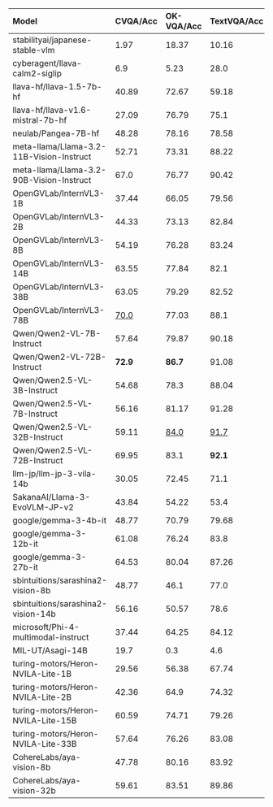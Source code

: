 | Model                                    | CVQA/Acc    | OK-VQA/Acc   | TextVQA/Acc   | AI2D/Acc    | ChartQA/Acc   | DocVQA/Acc   | CC-OCR/macro_f1   | BLINK/Acc   | InfoVQA/Acc   | JIC/Acc     | MulIm-VQA/LLM   | MMMU/Acc    | JMMMU/Acc   | LLAVA/LLM   | JDocQA/LLM   | JVB-ItW/LLM   | VG-VQA/LLM   | Heron/LLM   | MECHA/Acc   | MathVista/Acc   |
|:-----------------------------------------|:------------|:-------------|:--------------|:------------|:--------------|:-------------|:------------------|:------------|:--------------|:------------|:----------------|:------------|:------------|:------------|:-------------|:--------------|:-------------|:------------|:------------|:----------------|
| stabilityai/japanese-stable-vlm          | 1.97        | 18.37        | 10.16         | 10.65       | 2.52          | 1.31         | 4.02              | 2.63        | 4.82          |             |                 |             |             |             |              |               |              |             |             |                 |
| cyberagent/llava-calm2-siglip            | 6.9         | 5.23         | 28.0          | 58.94       | 6.0           | 7.83         | 11.37             | 9.05        | 7.07          | 58.45       | 2.91            | 26.67       | 6.14        | 2.5         | 2.16         | 3.66          | 3.57         | 57.04       | 11.28       |                 |
| llava-hf/llava-1.5-7b-hf                 | 40.89       | 72.67        | 59.18         | 52.56       | 9.4           | 12.32        | 14.46             | 23.41       | 13.78         | 44.0        | 2.62            | 34.0        | 29.62       | 3.13        | 2.26         | 3.04          | 3.08         | 45.98       | 38.39       |                 |
| llava-hf/llava-v1.6-mistral-7b-hf        | 27.09       | 76.79        | 75.1          | 66.77       | 42.24         | 47.07        | 19.93             | 39.61       | 21.31         | 70.93       | 2.35            | 36.11       | 27.42       | 3.37        | 2.04         | 3.22          | 3.09         | 29.51       | 33.99       |                 |
| neulab/Pangea-7B-hf                      | 48.28       | 78.16        | 78.58         | 75.71       | 65.72         | 64.55        | 18.74             | 15.89       | 35.02         | 85.57       | 3.36            | 43.67       | 37.42       | 3.6         | 2.46         | 3.92          | 4.13         | 59.91       | 57.26       |                 |
| meta-llama/Llama-3.2-11B-Vision-Instruct | 52.71       | 73.31        | 88.22         | 26.59       | 65.12         | 88.2         | 27.71             | 29.09       | 64.05         | 78.59       | 2.8             | 38.22       | 34.62       | 3.87        | 2.68         | 3.54          | 3.47         | 40.3        | 49.61       |                 |
| meta-llama/Llama-3.2-90B-Vision-Instruct | 67.0        | 76.77        | 90.42         | 80.05       | 69.36         | 91.59        | 38.4              | 49.71       | 72.55         | 86.28       | 3.09            | 49.44       | 50.98       | 3.9         | 3.13         | 4.38          | 3.88         | 62.06       | 70.85       | <u>17.3</u>     |
| OpenGVLab/InternVL3-1B                   | 37.44       | 66.05        | 79.56         | 67.0        | 67.56         | 77.06        | 60.64             | 43.29       | 46.27         | 53.13       | 2.47            | 40.78       | 29.47       | 3.15        | 2.62         | 3.3           | 2.98         | 44.44       | 37.29       |                 |
| OpenGVLab/InternVL3-2B                   | 44.33       | 73.13        | 82.84         | 76.52       | 72.8          | 84.41        | 61.94             | 48.87       | 58.01         | 67.26       | 3.69            | 46.56       | 38.64       | 3.52        | 3.16         | 3.68          | 3.7          | 55.28       | 47.25       |                 |
| OpenGVLab/InternVL3-8B                   | 54.19       | 76.28        | 83.24         | 83.65       | 79.6          | 89.01        | 47.8              | 55.6        | 68.51         | 80.55       | 4.4             | 54.67       | 49.62       | 3.93        | 3.37         | 4.12          | 3.97         | 70.18       | 59.79       |                 |
| OpenGVLab/InternVL3-14B                  | 63.55       | 77.84        | 82.1          | 85.46       | 81.28         | 90.67        | 62.7              | 60.13       | 72.9          | 82.27       | 4.64            | 59.56       | 53.03       | 3.77        | 3.66         | 4.36          | 4.08         | 76.75       | 67.16       |                 |
| OpenGVLab/InternVL3-38B                  | 63.05       | 79.29        | 82.52         | <u>88.0</u> | <u>83.2</u>   | 91.4         | 67.08             | 61.76       | 76.01         | 89.41       | 4.67            | <u>62.9</u> | 59.02       | 4.15        | 3.52         | 4.44          | <u>4.2</u>   | <u>81.3</u> | 70.41       |                 |
| OpenGVLab/InternVL3-78B                  | <u>70.0</u> | 77.03        | 88.1          | **88.9**    | **83.7**      | 91.96        | 50.78             | **66.7**    | 50.37         | 91.22       | 4.75            | **65.4**    | **62.8**    | **4.3**     | 3.65         | 4.38          | **4.2**      | 79.7        | 74.42       |                 |
| Qwen/Qwen2-VL-7B-Instruct                | 57.64       | 79.87        | 90.18         | 80.6        | 76.0          | 90.9         | 59.38             | 52.71       | 68.8          | 86.62       | 4.42            | 51.0        | 47.65       | 3.9         | 3.47         | 3.98          | 3.9          | 66.03       | 59.13       |                 |
| Qwen/Qwen2-VL-72B-Instruct               | **72.9**    | **86.7**     | 91.08         | 86.63       | 81.4          | <u>92.5</u>  | 60.5              | 61.7        | <u>78.1</u>   | **92.3**    | 4.65            | 61.89       | 59.85       | 4.15        | 3.76         | <u>4.5</u>    | 4.04         | 81.11       | <u>75.3</u> |                 |
| Qwen/Qwen2.5-VL-3B-Instruct              | 54.68       | 78.3         | 88.04         | 78.14       | 74.88         | 88.93        | 68.86             | 47.55       | 67.9          | 74.04       | 3.38            | 46.22       | 45.0        | 3.88        | 3.33         | 4.12          | 3.07         | 60.72       | 54.13       |                 |
| Qwen/Qwen2.5-VL-7B-Instruct              | 56.16       | 81.17        | 91.28         | 82.42       | 79.48         | 91.33        | 74.84             | 55.92       | 75.26         | 82.49       | 4.2             | 49.89       | 47.27       | 4.03        | 3.66         | 4.46          | 3.86         | 69.75       | 61.39       | **21.7**        |
| Qwen/Qwen2.5-VL-32B-Instruct             | 59.11       | <u>84.0</u>  | <u>91.7</u>   | 82.8        | 77.2          | 91.18        | <u>75.4</u>       | 62.81       | 76.97         |             | **4.8**         | 59.67       | 48.41       | 4.08        | <u>3.8</u>   | 4.44          | 3.97         | 75.56       | 68.54       |                 |
| Qwen/Qwen2.5-VL-72B-Instruct             | 69.95       | 83.1         | **92.1**      | 87.37       | 83.0          | **93.1**     | **77.3**          | <u>63.9</u> | **81.9**      | <u>91.3</u> | <u>4.8</u>      | 62.56       | <u>60.5</u> | <u>4.3</u>  | **3.9**      | **4.6**       | 4.05         | **84.5**    | **76.2**    |                 |
| llm-jp/llm-jp-3-vila-14b                 | 30.05       | 72.45        | 71.1          | 38.02       | 18.96         | 24.81        | 11.54             | 12.68       | 18.24         | 81.35       | 3.64            | 32.78       | 19.24       | 3.52        | 2.68         | 4.1           | 4.0          | 70.71       | 45.71       | 5.9             |
| SakanaAI/Llama-3-EvoVLM-JP-v2            | 43.84       | 54.22        | 53.4          | 56.51       |               |              | 10.44             | 44.08       | 12.71         | 67.05       | 3.11            | 38.89       | 36.36       | 3.08        | 2.4          | 3.54          | 3.47         | 51.99       | 50.77       |                 |
| google/gemma-3-4b-it                     | 48.77       | 70.79        | 79.68         | 66.97       | 37.96         | 51.6         | 51.43             | 44.98       | 28.24         | 76.62       | 3.98            | 40.22       | 36.74       | 3.8         | 2.66         | 3.76          | 3.49         | 52.26       | 46.86       | 7.8             |
| google/gemma-3-12b-it                    | 61.08       | 76.24        | 83.8          | 75.23       | 48.0          | 64.54        | 58.57             | 52.08       | 38.24         | 85.19       | 4.6             | 48.33       | 47.58       | 3.97        | 3.0          | 3.96          | 3.73         | 70.88       | 62.1        |                 |
| google/gemma-3-27b-it                    | 64.53       | 80.04        | 87.26         | 77.23       | 55.44         | 70.54        | 64.36             | 49.61       | 43.52         | 88.4        | 4.53            | 53.78       | 49.32       | 3.98        | 3.14         | 4.36          | 3.79         | 72.3        | 68.48       |                 |
| sbintuitions/sarashina2-vision-8b        | 48.77       | 46.1         | 77.0          | 43.78       | 42.36         | 54.57        | 8.2               | 35.09       | 29.1          | 78.67       |                 | 29.78       | 39.17       | 2.77        | 3.07         | 4.26          | 3.73         | 64.38       | 56.66       |                 |
| sbintuitions/sarashina2-vision-14b       | 56.16       | 50.57        | 78.6          | 51.85       | 45.64         | 59.11        | 23.23             |             | 33.2          | 80.01       |                 | 33.78       | 42.65       | 2.8         | 3.2          | 4.26          | 3.74         | 62.36       | 64.85       |                 |
| microsoft/Phi-4-multimodal-instruct      | 37.44       | 64.25        | 84.12         | 82.09       | 76.72         | 88.56        | 42.48             | 61.6        | 66.94         | 52.25       | 3.47            | 53.67       | 39.17       | 3.48        | 2.99         | 3.3           | 3.42         | 49.73       | 45.6        |                 |
| MIL-UT/Asagi-14B                         | 19.7        | 0.3          | 4.6           | 6.15        | 5.44          | 2.09         | 7.55              | 3.84        | 3.25          | 76.14       | 2.18            | 15.33       | 21.74       | 2.08        | 2.09         | 3.06          | 2.25         | 46.82       | 23.76       |                 |
| turing-motors/Heron-NVILA-Lite-1B        | 29.56       | 56.38        | 67.74         | 2.95        | 14.92         | 24.88        | 25.53             | 2.31        | 12.96         | 47.94       | 3.16            | 22.67       | 26.44       | 2.62        | 2.26         | 3.5           | 3.54         | 57.0        | 28.88       |                 |
| turing-motors/Heron-NVILA-Lite-2B        | 42.36       | 64.9         | 74.32         | 15.9        | 22.88         | 34.34        | 29.29             | 1.68        | 20.28         | 46.42       | 3.11            | 36.11       | 36.89       | 3.15        | 2.62         | 4.0           | 3.81         | 63.22       | 48.02       |                 |
| turing-motors/Heron-NVILA-Lite-15B       | 60.59       | 74.71        | 79.26         | 47.6        | 38.12         | 48.05        | 44.54             | 4.94        | 34.2          | 80.87       | 4.35            | 47.11       | 49.47       | 3.68        | 2.91         | 4.44          | 4.09         | 69.77       | 68.32       |                 |
| turing-motors/Heron-NVILA-Lite-33B       | 57.64       | 76.26        | 83.08         | 74.38       | 45.36         | 56.85        | 51.72             | 33.4        | 43.77         | 76.75       | 4.45            | 53.0        | 51.14       | 3.62        | 3.03         | 4.36          | 4.09         | 73.37       | 68.59       |                 |
| CohereLabs/aya-vision-8b                 | 47.78       | 80.16        | 83.92         | 69.24       | 51.24         | 60.91        | 25.52             | 43.98       | 38.52         | 85.51       | 3.87            | 39.89       | 31.67       | 3.75        | 2.71         | 3.98          | 3.82         | 63.3        | 53.03       |                 |
| CohereLabs/aya-vision-32b                | 59.61       | 83.51        | 89.86         | 58.13       | 65.44         | 77.98        | 35.63             | 43.98       | 53.52         | 84.63       | 4.09            | 45.56       | 38.71       | 3.93        | 2.87         | 4.08          | 3.93         | 71.49       | 67.27       |                 |
